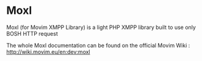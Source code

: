 Moxl
====

Moxl (for Movim XMPP Library) is a light PHP XMPP library built to use only BOSH HTTP request

The whole Moxl documentation can be found on the official Movim Wiki : http://wiki.movim.eu/en:dev:moxl
